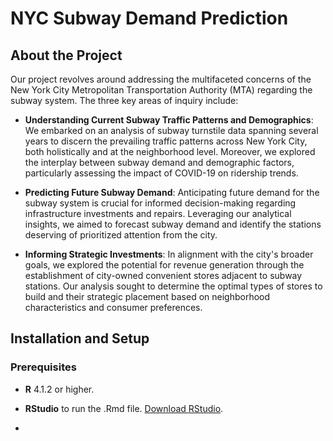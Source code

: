 # NYC Subway Demand Prediction

## About the Project
Our project revolves around addressing the multifaceted concerns of the New York City Metropolitan Transportation Authority (MTA) regarding the subway system. The three key areas of inquiry include:
* **Understanding Current Subway Traffic Patterns and Demographics**: We embarked on an analysis of subway turnstile data spanning several years to discern the prevailing traffic patterns across New York City, both holistically and at the neighborhood level. Moreover, we explored the interplay between subway demand and demographic factors, particularly assessing the impact of COVID-19 on ridership trends.

* **Predicting Future Subway Demand**: Anticipating future demand for the subway system is crucial for informed decision-making regarding infrastructure investments and repairs. Leveraging our analytical insights, we aimed to forecast subway demand and identify the stations deserving of prioritized attention from the city.

* **Informing Strategic Investments**: In alignment with the city's broader goals, we explored the potential for revenue generation through the establishment of city-owned convenient stores adjacent to subway stations. Our analysis sought to determine the optimal types of stores to build and their strategic placement based on neighborhood characteristics and consumer preferences.

## Installation and Setup
### Prerequisites
* **R** 4.1.2 or higher.
* **RStudio** to run the .Rmd file. [Download RStudio](https://posit.co/downloads/).

* 
